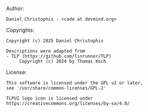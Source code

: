 Author:
    
    Daniel Christophis - <code at devmind.org>

Copyrights:

    Copyright (c) 2025 Daniel Christophis

    Descriptions were adapted from
    - TLP (https://github.com/linrunner/TLP)
         Copyright (c) 2024 by Thomas Koch

License:

    This software is licensed under the GPL v2 or later,
    see '/usr/share/common-licenses/GPL-2'

    TLPUI logo icon is licensed under
    https://creativecommons.org/licenses/by-sa/4.0/
